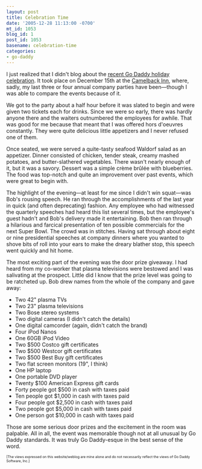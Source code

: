 ```yaml
---
layout: post
title: Celebration Time
date: '2005-12-28 11:13:00 -0700'
mt_id: 1053
blog_id: 1
post_id: 1053
basename: celebration-time
categories:
- go-daddy
---
```

<p>I just realized that I didn't blog about the <a href="http://biz.yahoo.com/prnews/051228/law011.html">recent Go Daddy holiday celebration</a>. It took place on December 15th at the <a href="http://www.camelbackinn.com/">Camelback Inn</a>, where, sadly, my last three or four annual company parties have been—though I was able to compare the events because of it.</p><p>We
got to the party about a half hour before it was slated to begin and
were given two tickets each for drinks. Since we were so early, there
was hardly anyone there and the waiters outnumbered the employees for
awhile. That was good for me because that meant that I was offered hors
d'oeuvres constantly. They were quite delicious little appetizers and I
never refused one of them.</p><p>Once seated, we were served a
quite-tasty seafood Waldorf salad as an appetizer. Dinner consisted of
chicken, tender steak, creamy mashed potatoes, and butter-slathered
vegetables. There wasn't nearly enough of it, but it was a savory.
Dessert was a simple crème brûlée with blueberries. The food was
top-notch and quite an improvement over past events, which were great
to begin with.</p><p>The
highlight of the evening—at least for me since I didn't win squat—was
Bob's rousing speech. He ran through the accomplishments of the last
year in quick (and often deprecating) fashion. Any employee who had
witnessed the quarterly speeches had heard this list several times, but
the employee's guest hadn't and Bob's delivery made it entertaining.
Bob then ran through a hilarious and farcical presentation of ten
possible commercials for the next Super Bowl. The crowd was in
stitches. Having sat through about eight or nine presidential speeches
at company dinners where you wanted to shove bits of roll into your
ears to make the dreary blather stop, this speech went quickly and hit
home.</p><p>The most exciting part of the evening was the door prize
giveaway. I had heard from my co-worker that plasma televisions were
bestowed and I was salivating at the prospect. Little did I know that
the prize level was going to be ratcheted up. Bob drew names from the
whole of the company and gave away:</p><ul><li>Two 42" plasma TVs</li><li>Two 23" plasma televisions</li><li>Two Bose stereo systems</li><li>Two digital cameras (I didn't catch the details)</li><li>One digital camcorder (again, didn't catch the brand)</li><li>Four iPod Nanos</li><li>One 60GB iPod Video</li><li>Two $500 Costco gift certificates</li><li>Two $500 Westcor gift certificates</li><li>Two $500 Best Buy gift certificates</li><li>Two flat screen monitors (19", I think)</li><li>One HP laptop</li><li>One portable DVD player</li><li>Twenty $100 American Express gift cards</li><li>Forty people got $500 in cash with taxes paid</li><li>Ten people got $1,000 in cash with taxes paid</li><li>Four people got $2,500 in cash with taxes paid</li><li>Two people got $5,000 in cash with taxes paid</li><li>One person got $10,000 in cash with taxes paid</li></ul><p></p><p>Those
are some serious door prizes and the excitement in the room was
palpable. All in all, the event was memorable though not at all unusual
by Go Daddy standards. It was truly Go Daddy-esque in the best sense of
the word.</p><p style="font-size:xx-small;">[The views expressed on this website/weblog are mine alone and do not necessarily reflect the views of Go Daddy Software, Inc.]</p>
